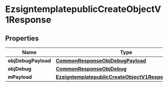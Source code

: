 

# EzsigntemplatepublicCreateObjectV1Response

## Properties

Name | Type | Description | Notes
------------ | ------------- | ------------- | -------------
**objDebugPayload** | [**CommonResponseObjDebugPayload**](CommonResponseObjDebugPayload.md) |  | 
**objDebug** | [**CommonResponseObjDebug**](CommonResponseObjDebug.md) |  |  [optional]
**mPayload** | [**EzsigntemplatepublicCreateObjectV1ResponseMPayload**](EzsigntemplatepublicCreateObjectV1ResponseMPayload.md) |  | 




